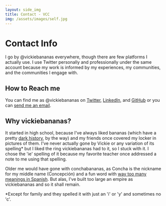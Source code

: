 ```yaml
---
layout: side_img
title: Contact - VCC
img: /assets/images/self.jpg
---
```

# Contact Info

I go by @vickiebananas everywhere, though there are few platforms I actually use. I use Twitter personally and professionally under the same account because my work is informed by my experiences, my communities, and the communities I engage with.

## How to Reach me

You can find me as @vickiebananas on [Twitter](http://twitter.com/vickiebananas), [LinkedIn](http://linkedin.com/in/vickiebananas), and [GitHub](http://github.com/vickiebananas) or you can [send me an email](mailto:vickiebananas@gmail.com).

## Why vickiebananas?
It started in high school, because I've always liked bananas (which have a pretty [dark history](https://ed.ted.com/lessons/the-dark-history-of-bananas-john-soluri), by the way) and my friends once covered my locker in pictures of them. I've never actually gone by Vickie or any variation of its spelling* but I liked the ring vickiebananas had to it, so I stuck with it. I chose the 'ie' spelling of it because my favorite teacher once addressed a note to me using that spelling.

Older me would have gone with conchabananas, as Concha is the nickname for my middle name (Concepci&oacute;n) and a fun word with [way too many meanings in Spanish](https://www.spanishdict.com/translate/concha). But alas, I've built too large an empire as vickiebananas and so it shall remain.

*Except for family and they spelled it with just an 'i' or 'y' and sometimes no 'c'.
